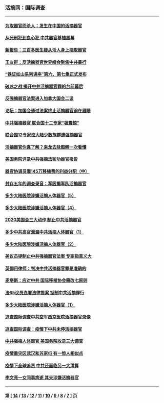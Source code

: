 ### 活摘网：国际调查
---
#### [为取器官而杀人：发生在中国的活摘器官](../../pages/nf5947/n13794731.md?10220430) 
#### [从死刑犯到良心犯 中共器官移植黑幕](../../pages/nf5947/n13764669.md?10220430) 
#### [新报告：三百多医生疑从活人身上摘取器官](../../pages/nf5947/n13703044.md?10220430) 
#### [王友群：反活摘器官世界峰会聚焦中共暴行](../../pages/nf5947/n13250738.md?10220430) 
#### [“铁证如山系列讲座”第六、第七集正式发布](../../pages/nf5947/n13106287.md?10220430) 
#### [破冰之战 揭开中共活摘器官罪的台前幕后](../../pages/nf5947/n13082457.md?10220430) 
#### [反强摘器官法案进入加拿大国会二读](../../pages/nf5947/n13033450.md?10220430) 
#### [论坛：加国会通过法案终止活摘器官迫在眉睫](../../pages/nf5947/n13029839.md?10220430) 
#### [中共强摘器官 联合国十二专家“极震惊”](../../pages/nf5947/n13024313.md?10220430) 
#### [联合国12专家控大陆少数族群遭强摘器官](../../pages/nf5947/n13023877.md?10220430) 
#### [活摘器官你真了解？来龙去脉图解一次看懂](../../pages/nf5947/n13013820.md?10220430) 
#### [美国务院详录中共强摘法轮功器官报告](../../pages/nf5947/n12944519.md?10220430) 
#### [器官协调员曝145万移植费的利益分配（中）](../../pages/nf5947/n12894547.md?10220430) 
#### [封存五年的调查录音：军医揭军队活摘器官](../../pages/nf5947/n12798692.md?10220430) 
#### [多少大陆医院涉嫌活摘人体器官（5）](../../pages/nf5947/n12768383.md?10220430) 
#### [多少大陆医院涉嫌活摘人体器官（4）](../../pages/nf5947/n12664434.md?10220430) 
#### [2020美国会三大动作 制止中共活摘器官](../../pages/nf5947/n12682004.md?10220430) 
#### [多少中共高官泄漏中共活摘人体器官（1）](../../pages/nf5947/n12671234.md?10220430) 
#### [多少大陆医院涉嫌活摘人体器官（2）](../../pages/nf5947/n12655589.md?10220430) 
#### [美议员提制止中共强摘器官法案 专家指意义大](../../pages/nf5947/n12630561.md?10220430) 
#### [英御用律师：判决中共活摘器官罪是准确的](../../pages/nf5947/n12580740.md?10220430) 
#### [麦塔斯：应对中共 国际移植协会需改七原则](../../pages/nf5947/n12514711.md?10220430) 
#### [法65议员连署法律提案 抵制中共活摘罪行](../../pages/nf5947/n12437047.md?10220430) 
#### [多少大陆医院涉嫌活摘人体器官（1）](../../pages/nf5947/n12414284.md?10220430) 
#### [追查国际调查中共空军西京医院活摘器官录像](../../pages/nf5947/n12348837.md?10220430) 
#### [追查国际调查：疫情下中共未停活摘器官](../../pages/nf5947/n12273415.md?10220430) 
#### [中共强摘人体器官 美国务院收录三大调查](../../pages/nf5947/n12181488.md?10220430) 
#### [疫情重灾区武汉和苏家屯 有一惊人相似点](../../pages/nf5947/n12150824.md?10220430) 
#### [疫情下全球追责 中共还面临另一大清算](../../pages/nf5947/n12070397.md?10220430) 
#### [李文亮一女同事病逝 其夫涉嫌活摘器官](../../pages/nf5947/n11957882.md?10220430) 

---
#### 第 [ [14](./14.md?10220430) / [13](./13.md?10220430) / [12](./12.md?10220430) / [11](./11.md?10220430) / [10](./10.md?10220430) / [9](./9.md?10220430) / [8](./8.md?10220430) / [7](./7.md?10220430) ] 页
